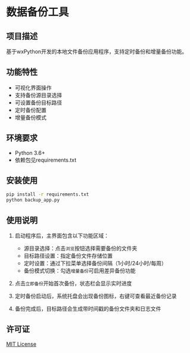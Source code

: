 # 数据备份工具

## 项目描述
基于wxPython开发的本地文件备份应用程序，支持定时备份和增量备份功能。

## 功能特性
- 可视化界面操作
- 支持备份源目录选择
- 可设置备份目标路径
- 定时备份配置
- 增量备份模式

## 环境要求
- Python 3.6+
- 依赖包见requirements.txt

## 安装使用
```bash
pip install -r requirements.txt
python backup_app.py
```

## 使用说明
1. 启动程序后，主界面包含以下功能区域：
   - 源目录选择：点击`浏览`按钮选择需要备份的文件夹
   - 目标路径设置：指定备份文件存储位置
   - 定时设置：通过下拉菜单选择备份间隔（1小时/24小时/每周）
   - 备份模式切换：勾选`增量备份`可启用差异备份功能

2. 点击`立即备份`开始首次备份，状态栏会显示实时进度

3. 定时备份启动后，系统托盘会出现备份图标，右键可查看最近备份记录

4. 备份完成后，目标路径会生成带时间戳的备份文件夹和日志文件

## 许可证
[MIT License](LICENSE)